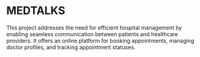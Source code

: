 # MEDTALKS
This project addresses the need for efficient hospital management by enabling seamless communication between patients and healthcare providers. It offers an online platform for booking appointments, managing doctor profiles, and tracking appointment statuses.
